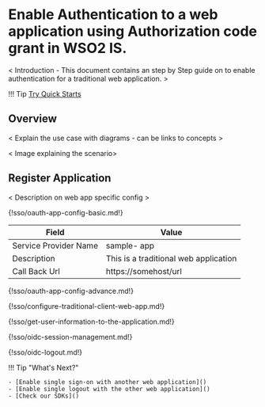 # Enable Authentication to a web application using Authorization code grant in WSO2 IS.

< Introduction - This document contains an step by Step guide on to enable authentication
for a traditional web application. >

!!! Tip 
    [Try Quick Starts](../../get-started/overview)

## Overview
 < Explain the use case with diagrams - can be links to concepts > 
 
 < Image explaining the scenario>

## Register Application

 < Description on web app specific config >

{!sso/oauth-app-config-basic.md!}

| Field                 | Value         | 
| --------------------- | ------------- | 
| Service Provider Name | sample- app  |
| Description           | This is a traditional web application  | 
| Call Back Url         | https://somehost/url  | 

{!sso/oauth-app-config-advance.md!}

{!sso/configure-traditional-client-web-app.md!}

{!sso/get-user-information-to-the-application.md!}

{!sso/oidc-session-management.md!}

{!sso/oidc-logout.md!}

!!! Tip "What's Next?"

    - [Enable single sign-on with another web application]()
    - [Enable single logout with the other web application]()
    - [Check our SDKs]()